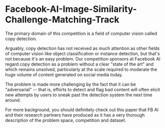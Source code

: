 # Facebook-AI-Image-Similarity-Challenge-Matching-Track


The primary domain of this competition is a field of computer vision called copy detection.

Arguably, copy detection has not received as much attention as other fields of computer vision like object classification or instance detection, but that's not because it's an easy problem. Our competition sponsors at Facebook AI regard copy detection as a problem without a clear "state of the art" and which remains unsolved, particularly at the scale required to moderate the huge volume of content generated on social media today.

The problem is made more challenging by the fact that it can be "adversarial" -- that is, efforts to detect and flag bad content will often elicit new attempts by users to sneak past the detection system the next time around.

For more background, you should definitely check out this paper that FB AI and their research partners have produced as it has a very thorough description of the problem space, competition and dataset.


